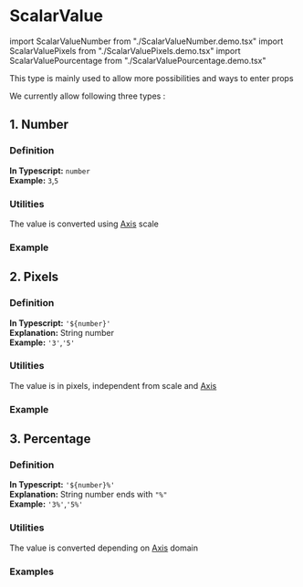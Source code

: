 # ScalarValue

import ScalarValueNumber from "./ScalarValueNumber.demo.tsx"
import ScalarValuePixels from "./ScalarValuePixels.demo.tsx"
import ScalarValuePourcentage from "./ScalarValuePourcentage.demo.tsx"

This type is mainly used to allow more possibilities and ways to enter props

We currently allow following three types :

## 1. Number

### Definition

**In Typescript:** `number`<br/>
**Example:** `3`,`5`

### Utilities

The value is converted using [Axis](../200_axes/000_intro.md) scale

### Example

<ScalarValueNumber/>

## 2. Pixels

### Definition

**In Typescript:** `'${number}'`<br/>
**Explanation:** String number<br/>
**Example:** `'3'`,`'5'`

### Utilities

The value is in pixels, independent from scale and [Axis](../200_axes/000_intro.md)

### Example

<ScalarValuePixels />

## 3. Percentage

### Definition

**In Typescript:** `'${number}%'`<br/>
**Explanation:** String number ends with `"%"`<br/>
**Example:** `'3%'`,`'5%'`

### Utilities

The value is converted depending on [Axis](../200_axes/000_intro.md) domain

### Examples

<ScalarValuePourcentage/>
